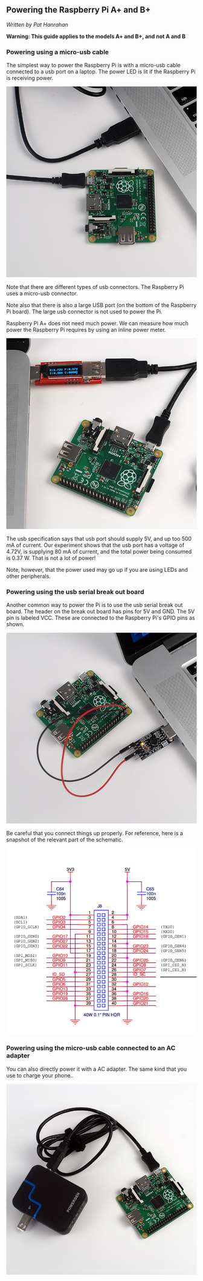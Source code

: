 ## Powering the Raspberry Pi A+ and B+

*Written by Pat Hanrahan*

**Warning: This guide applies to the models A+ and B+, and not A and B**

### Powering using a micro-usb cable

The simplest way to power the Raspberry Pi is with a micro-usb
cable connected to a usb port on a laptop. The power LED is
lit if the Raspberry Pi is receiving power.

![Mac usb](images/power.usb.laptop.jpg)

Note that there are different types of usb connectors.
The Raspberry Pi uses a micro-usb connector.

Note also that there is also a large USB port
(on the bottom of the Raspberry Pi board).
The large usb connector is not used to power the Pi.

Raspberry Pi A+ does not need much power. 
We can measure how much power the Raspberry Pi requires
by using an inline power meter.

![Mac usb](images/power.jpg)

The usb specification says that usb port should supply 5V,
and up too 500 mA of current.
Our experiment shows that the usb port has a voltage of 4.72V,
is supplying 80 mA of current,
and the total power being consumed is 0.37 W.
That is not a lot of power! 

Note, however, that the power used 
may go up if you are using LEDs and other peripherals.

### Powering using the usb serial break out board

Another common way to power the Pi is 
to use the usb serial break out board.
The header on the break out board has pins for 5V and GND.
The 5V pin is labeled VCC.
These are connected to the Raspberry Pi's GPIO pins as shown.

![usb serial cable](images/power.usb.serial.jpg)

Be careful that you connect things up properly.
For reference, here is a snapshot of the relevant
part of the schematic.

![gpio schematic](images/gpio.schematic.jpg)

### Powering using the micro-usb cable connected to an AC adapter

You can also directly power it with a AC adapter. 
The same kind that you use to charge your phone..

![micro-usb ac-adater](images/power.usb.ac.adapter.jpg)






